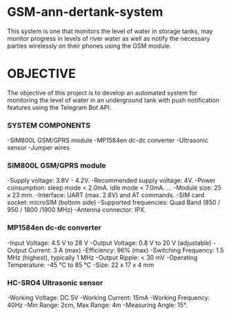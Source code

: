 # GSM-ann-dertank-system
This system is one that monitors the level of water in storage tanks, may monitor progress in levels of river water as well as notify the necessary parties wirelessly on their phones using the GSM module.

# OBJECTIVE
The objective of this project is to develop an automated system for monitoring the level of water in an underground tank with push notification features using the Telegram Bot API. 

### SYSTEM COMPONENTS
-SIM800L GSM/GPRS module 
-MP1584en dc-dc converter
-Ultrasonic sensor
-Jumper wires

### SIM800L GSM/GPRS module 
-Supply voltage: 3.8V - 4.2V.
-Recommended supply voltage: 4V.
-Power consumption: sleep mode < 2.0mA. idle mode < 7.0mA. ...
-Module size: 25 x 23 mm.
-Interface: UART (max. 2.8V) and AT commands.
-SIM card socket: microSIM (bottom side)
-Supported frequencies: Quad Band (850 / 950 / 1800 /1900 MHz)
-Antenna connector: IPX.
  
### MP1584en dc-dc converter
  -Input Voltage: 4.5 V to 28 V
  -Output Voltage: 0.8 V to 20 V (adjustable)
  -Output Current: 3 A (max)
  -Efficiency: 96% (max)
  -Switching Frequency: 1.5 MHz (highest), typically 1 MHz
  -Output Ripple: < 30 mV
  -Operating Temperature: -45 ℃ to 85 ℃
  -Size: 22 x 17 x 4 mm
  
### HC-SRO4 Ultrasonic sensor
  -Working Voltage: DC 5V
  -Working Current: 15mA
  -Working Frequency: 40Hz
  -Min Range: 2cm, Max Range: 4m
  -Measuring Angle: 15°.

   
